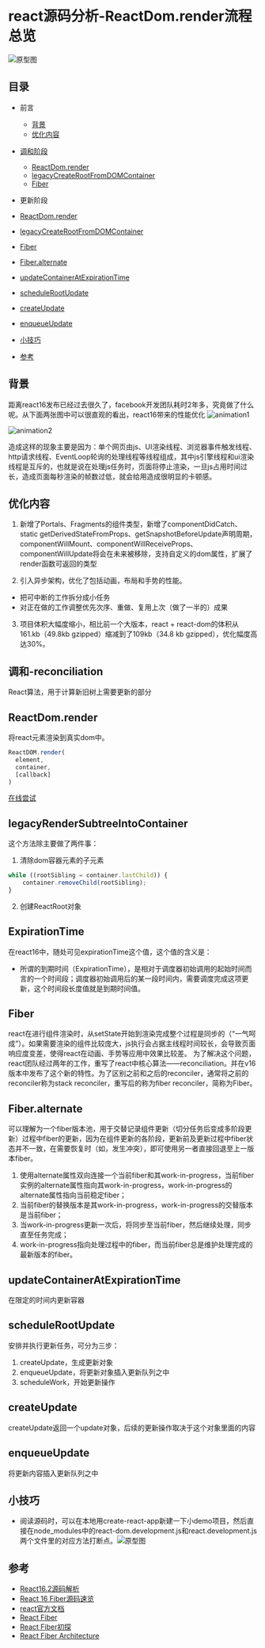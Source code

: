 # react源码分析-ReactDom.render流程总览
![原型图](https://raw.githubusercontent.com/luke93h/git-blog/master/imgs/reactDom.png)

## 目录
- 前言
  - [背景](#背景)
  - [优化内容](#优化内容)
- [调和阶段](#调和-reconciliation)
  - [ReactDom.render](#ReactDom.render)
  - [legacyCreateRootFromDOMContainer](#legacyCreateRootFromDOMContainer)
  - [Fiber](#Fiber)
- 更新阶段

- [ReactDom.render](#ReactDom.render)
- [legacyCreateRootFromDOMContainer](#legacyCreateRootFromDOMContainer)
- [Fiber](#Fiber)
- [Fiber.alternate](#Fiber.alternate)
- [updateContainerAtExpirationTime](#updateContainerAtExpirationTime)
- [scheduleRootUpdate](#scheduleRootUpdate)
- [createUpdate](#createUpdate)
- [enqueueUpdate](#enqueueUpdate)
- [小技巧](#小技巧)
- [参考](#参考)

## 背景

距离react16发布已经过去很久了，facebook开发团队耗时2年多，究竟做了什么呢。从下面两张图中可以很直观的看出，react16带来的性能优化
![animation1](/luke93h/git-blog/blob/master/imgs/animation1.gif?raw=true)

![animation2](/luke93h/git-blog/blob/master/imgs/animation2.gif?raw=true)

造成这样的现象主要是因为：单个网页由js、UI渲染线程、浏览器事件触发线程、http请求线程、EventLoop轮询的处理线程等线程组成，其中js引擎线程和ui渲染线程是互斥的，也就是说在处理js任务时，页面将停止渲染，一旦js占用时间过长，造成页面每秒渲染的帧数过低，就会给用造成很明显的卡顿感。

## 优化内容

1. 新增了Portals、Fragments的组件类型，新增了componentDidCatch、static getDerivedStateFromProps、getSnapshotBeforeUpdate声明周期，componentWillMount、componentWillReceiveProps、componentWillUpdate将会在未来被移除，支持自定义的dom属性，扩展了render函数可返回的类型

2. 引入异步架构，优化了包括动画，布局和手势的性能。
  - 把可中断的工作拆分成小任务
  - 对正在做的工作调整优先次序、重做、复用上次（做了一半的）成果

3. 项目体积大幅度缩小，相比前一个大版本，react + react-dom的体积从161.kb（49.8kb gzipped）缩减到了109kb（34.8 kb gzipped），优化幅度高达30%。


## 调和-reconciliation

React算法，用于计算新旧树上需要更新的部分

## ReactDom.render

将react元素渲染到真实dom中。

```jsx
ReactDOM.render(
  element,
  container,
  [callback]
)
```
[在线尝试](https://codesandbox.io/s/v629p1y197)

## legacyRenderSubtreeIntoContainer

这个方法除主要做了两件事：
1. 清除dom容器元素的子元素
```jsx
while ((rootSibling = container.lastChild)) {
    container.removeChild(rootSibling);
}
```
2. 创建ReactRoot对象

## ExpirationTime

在react16中，随处可见expirationTime这个值，这个值的含义是：  
- 所谓的到期时间（ExpirationTime），是相对于调度器初始调用的起始时间而言的一个时间段；调度器初始调用后的某一段时间内，需要调度完成这项更新，这个时间段长度值就是到期时间值。  

## Fiber

react在进行组件渲染时，从setState开始到渲染完成整个过程是同步的（“一气呵成”）。如果需要渲染的组件比较庞大，js执行会占据主线程时间较长，会导致页面响应度变差，使得react在动画、手势等应用中效果比较差。
为了解决这个问题，react团队经过两年的工作，重写了react中核心算法——reconciliation。并在v16版本中发布了这个新的特性。为了区别之前和之后的reconciler，通常将之前的reconciler称为stack reconciler，重写后的称为fiber reconciler，简称为Fiber。

## Fiber.alternate

可以理解为一个fiber版本池，用于交替记录组件更新（切分任务后变成多阶段更新）过程中fiber的更新，因为在组件更新的各阶段，更新前及更新过程中fiber状态并不一致，在需要恢复时（如，发生冲突），即可使用另一者直接回退至上一版本fiber。
1. 使用alternate属性双向连接一个当前fiber和其work-in-progress，当前fiber实例的alternate属性指向其work-in-progress，work-in-progress的alternate属性指向当前稳定fiber；
2. 当前fiber的替换版本是其work-in-progress，work-in-progress的交替版本是当前fiber；
3. 当work-in-progress更新一次后，将同步至当前fiber，然后继续处理，同步直至任务完成；
4. work-in-progress指向处理过程中的fiber，而当前fiber总是维护处理完成的最新版本的fiber。

## updateContainerAtExpirationTime

在限定的时间内更新容器

## scheduleRootUpdate

安排并执行更新任务，可分为三步：
1. createUpdate，生成更新对象
2. enqueueUpdate，将更新对象插入更新队列之中
3. scheduleWork，开始更新操作

## createUpdate

createUpdate返回一个update对象，后续的更新操作取决于这个对象里面的内容

## enqueueUpdate

将更新内容插入更新队列之中

## 小技巧

- 阅读源码时，可以在本地用create-react-app新建一下小demo项目，然后直接在node_modules中的react-dom.development.js和react.development.js两个文件里的对应方法打断点。![原型图](https://raw.githubusercontent.com/luke93h/git-blog/master/imgs/breakPoint.png)

## 参考

- [React16.2源码解析](https://juejin.im/post/5b1b4daff265da6e0f70b5a9)
- [React 16 Fiber源码速览](http://zxc0328.github.io/2017/09/28/react-16-source/)
- [react官方文档](https://reactjs.org/docs/react-dom.html)
- [React Fiber](https://juejin.im/post/5ab7b3a2f265da2378403e57)
- [React Fiber初探](http://blog.codingplayboy.com/2017/12/02/react_fiber/#alternate_fiber)
- [React Fiber Architecture](https://github.com/acdlite/react-fiber-architecture)

